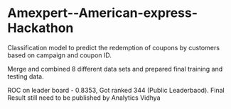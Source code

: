# Amexpert--American-express-Hackathon

Classification model to predict the redemption of coupons by customers based on campaign and coupon ID.

Merge and combined 8 different data sets and prepared final training and testing data.

ROC on leader board - 0.8353, Got ranked 344 (Public Leaderbaod). Final Result still need to be published by Analytics Vidhya
